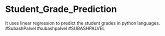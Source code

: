 # Student_Grade_Prediction
It uses linear regression to predict the student grades in python languages. #SubashPalvel #subashpalvel #SUBASHPALVEL
